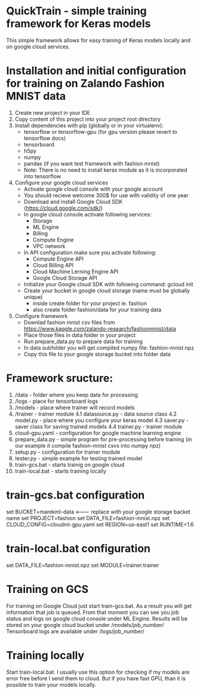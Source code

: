 # QuickTrain - simple training framework for Keras models

This simple framework allows for easy training of Keras models locally and on google cloud services.


# Installation and initial configuration for training on Zalando Fashion MNIST data
1. Create new project in your IDE
2. Copy content of this project into your project root directory
3. Install dependencies with pip (globally or in your virtualenv):
    * tensorflow or tensorflow-gpu (for gpu version please revert to tensorflow docs)
    * tensorboard
    * h5py
    * numpy
    * pandas (if you want test framework with fashion mnist)
    * Note: There is no need to install keras module as it is incorporated into tensorflow
4. Configure your google cloud services
    * Activate google cloud console with your google account
    * You should recieve welcome 300$ for use with validity of one year
    * Download and install Google Cloud SDK (https://cloud.google.com/sdk/)
    * In google cloud console activate following services:
        - Storage
        - ML Engine
        - Billing
        - Compute Engine
        - VPC network
    * In API configuration make sure you activate following:
        - Compute Engine API
        - Cloud Billing API
        - Cloud Machine Lerning Engine API
        - Google Cloud Storage API
    * Initialize your Google cloud SDK with following command:
        gcloud init
    * Create your bucket in google cloud storage (name must be globally unique)
        - inside create folder for your project ie. fashion
        - also create folder fashion/data for your training data
6. Configure framework
    * Downlad fashion mnist csv files from https://www.kaggle.com/zalando-research/fashionmnist/data
    * Place those files in data folder in your project
    * Run prepare_data.py to prepare data for training
    * In data subfolder you will get compiled numpy file: fashion-mnist.npz
    * Copy this file to your google storage bucket into folder data

# Framework sructure:
1. /data - folder where you keep data for processing
2. /logs - place for tensorboard logs
3. /models - place where trainer will record models
4. /trainer - trainer module
4.1 datasource.py - data source class
4.2 model.py - place where you configure your keras model
4.3 saver.py - saver class for saving trained models
4.4 trainer.py - trainer module
5. cloud-gpu.yaml - configuration for google machine learning engine
6. prepare_data.py - simple program for pre-processing before training (in our example it compile fashion-mnist csvs into numpy npz)
7. setup.py - configuration for trainer module
8. tester.py - simple example for testing trained model
9. train-gcs.bat - starts trainig on google cloud
10. train-local.bat - starts training locally

# train-gcs.bat configuration
set BUCKET=marekml-data <--- replace with your google storage backet name
set PROJECT=fashion
set DATA_FILE=fashion-mnist.npz
set CLOUD_CONFIG=cloudml-gpu.yaml
set REGION=us-east1
set RUNTIME=1.6

# train-local.bat configuration
set DATA_FILE=fashion-mnist.npz
set MODULE=trainer.trainer

# Training on GCS
For training on Google Cloud just start train-gcs.bat. As a result you will get information that job is queued.
From that moment you can see you job status and logs on google cloud console under ML Engine.
Results will be stored on your google cloud bucket under /models/job_number/
Tensorboard logs are available under /logs/job_number/

# Training locally
Start train-local.bat. I usually use this option for checking if my models are error free before I send them to cloud. But if you have fast GPU, than it is possible to train your models locally.



